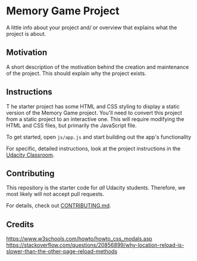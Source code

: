 # Memory Game Project

A little info about your project and/ or overview that explains what the project is about.

## Motivation

A short description of the motivation behind the creation and maintenance of the project. This should explain why the project exists.

## Instructions
T
he starter project has some HTML and CSS styling to display a static version of the Memory Game project. You'll need to convert this project from a static project to an interactive one. This will require modifying the HTML and CSS files, but primarily the JavaScript file.

To get started, open `js/app.js` and start building out the app's functionality

For specific, detailed instructions, look at the project instructions in the [Udacity Classroom](https://classroom.udacity.com/me).

## Contributing

This repository is the starter code for _all_ Udacity students. Therefore, we most likely will not accept pull requests.

For details, check out [CONTRIBUTING.md](CONTRIBUTING.md).

## Credits

https://www.w3schools.com/howto/howto_css_modals.asp
https://stackoverflow.com/questions/20856899/why-location-reload-is-slower-than-the-other-page-reload-methods

